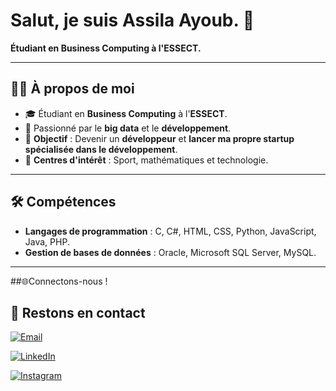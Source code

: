 # Salut, je suis Assila Ayoub. 👋  
**Étudiant en **Business Computing** à l'**ESSECT**.**

---

## 🙋‍♂️ À propos de moi
- 🎓 Étudiant en **Business Computing** à l'**ESSECT**.
- 🧮 Passionné par le **big data** et le **développement**.
- 🎯 **Objectif** : Devenir un **développeur** et **lancer ma propre startup spécialisée dans le développement**.
- 🎨 **Centres d'intérêt** : Sport, mathématiques et technologie.

---

## 🛠 Compétences
- **Langages de programmation** : C, C#, HTML, CSS, Python, JavaScript, Java, PHP.
- **Gestion de bases de données** : Oracle, Microsoft SQL Server, MySQL.

 ---

##🌐Connectons-nous !
## 🌟 Restons en contact 
[![Email](https://img.shields.io/badge/Email-D14836?style=for-the-badge&logo=gmail&logoColor=white)](mailto:ton.email@example.com)

[![LinkedIn](https://img.shields.io/badge/LinkedIn-0A66C2?style=for-the-badge&logo=linkedin&logoColor=white)](linkedin.com/in/ayoub-assila-288389301)

[![Instagram](https://img.shields.io/badge/Instagram-E4405F?style=for-the-badge&logo=instagram&logoColor=white)](https://www.instagram.com/)

